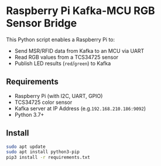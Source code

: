 # Raspberry Pi Kafka-MCU RGB Sensor Bridge

This Python script enables a Raspberry Pi to:
- Send MSR/RFID data from Kafka to an MCU via UART
- Read RGB values from a TCS34725 sensor
- Publish LED results (`red`/`green`) to Kafka

## Requirements

- Raspberry Pi (with I2C, UART, GPIO)
- TCS34725 color sensor
- Kafka server at IP Address (e.g.`192.168.210.186:9092`)
- Python 3.7+

## Install

```bash
sudo apt update
sudo apt install python3-pip
pip3 install -r requirements.txt
